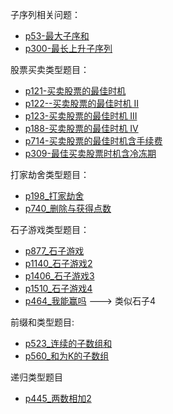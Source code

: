 子序列相关问题：
- [p53-最大子序和](../problem/p53-maximum-subarray.md)
- [p300-最长上升子序列](../problem/p300-longest-increasing-subsequence.md)


股票买卖类型题目：
- [p121-买卖股票的最佳时机](../problem/p121-best-time-to-buy-and-sell-stock.md)
- [p122--买卖股票的最佳时机 II](../problem/p122-best-time-to-buy-and-sell-stock-ii.md)
- [p123-买卖股票的最佳时机 III](../problem/p123-best-time-to-buy-and-sell-stock-iii.md)
- [p188-买卖股票的最佳时机 IV](../problem/p188-best-time-to-buy-and-sell-stock-iv.md)
- [p714-买卖股票的最佳时机含手续费](../problem/p714-best-time-to-buy-and-sell-stock-with-transaction-fee.md)
- [p309-最佳买卖股票时机含冷冻期](../problem/p309_best-time-to-buy-and-sell-stock-with-cooldown.md)


打家劫舍类型题目：
- [p198_打家劫舍](../problem/p198-house-robber.md)
- [p740_删除与获得点数](../problem/p740_删除与获得点数.md)

石子游戏类型题目：
- [p877_石子游戏](../problem/p877_石子游戏.md)
- [p1140_石子游戏2](../problem/p1140_石子游戏2.md)
- [p1406_石子游戏3](../problem/p1406_石子游戏3.md)
- [p1510_石子游戏4](../problem/p1510_石子游戏4.md)
- [p464_我能赢吗](../problem/p464_我能赢吗.md) ---> 类似石子4


前缀和类型题目:
- [p523_连续的子数组和](../problem/p523_连续的子数组和.md)
- [p560_和为K的子数组](../problem/p560_和为K的子数组.md)

递归类型题目
- [p445_两数相加2](../problem/p445_两数相加2.md)
